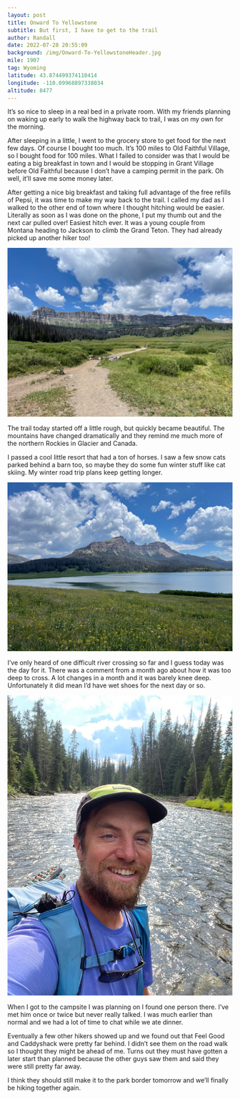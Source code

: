 ```yaml
---
layout: post
title: Onward To Yellowstone
subtitle: But first, I have to get to the trail
author: Randall
date: 2022-07-28 20:55:09
background: /img/Onward-To-YellowstoneHeader.jpg
mile: 1907
tag: Wyoming
latitude: 43.874499374110414
longitude: -110.09968897338034
altitude: 8477
---
```

It’s so nice to sleep in a real bed in a private room. With my friends planning on waking up early to walk the highway back to trail, I was on my own for the morning.

After sleeping in a little, I went to the grocery store to get food for the next few days. Of course I bought too much. It’s 100 miles to Old Faithful Village, so I bought food for 100 miles. What I failed to consider was that I would be eating a big breakfast in town and I would be stopping in Grant Village before Old Faithful because I don’t have a camping permit in the park. Oh well, it’ll save me some money later.

After getting a nice big breakfast and taking full advantage of the free refills of Pepsi, it was time to make my way back to the trail. I called my dad as I walked to the other end of town where I thought hitching would be easier. Literally as soon as I was done on the phone, I put my thumb out and the next car pulled over! Easiest hitch ever. It was a young couple from Montana heading to Jackson to climb the Grand Teton. They had already picked up another hiker too!

<img src="/img/Onward To Yellowstone0.jpg" class="img-fluid">

The trail today started off a little rough, but quickly became beautiful. The mountains have changed dramatically and they remind me much more of the northern Rockies in Glacier and Canada.

I passed a cool little resort that had a ton of horses. I saw a few snow cats parked behind a barn too, so maybe they do some fun winter stuff like cat skiing. My winter road trip plans keep getting longer.

<img src="/img/Onward To Yellowstone1.jpg" class="img-fluid">

I’ve only heard of one difficult river crossing so far and I guess today was the day for it. There was a comment from a month ago about how it was too deep to cross. A lot changes in a month and it was barely knee deep. Unfortunately it did mean I’d have wet shoes for the next day or so.

<img src="/img/Onward To Yellowstone2.jpg" class="img-fluid">

When I got to the campsite I was planning on I found one person there. I’ve met him once or twice but never really talked. I was much earlier than normal and we had a lot of time to chat while we ate dinner.

Eventually a few other hikers showed up and we found out that Feel Good and Caddyshack were pretty far behind. I didn’t see them on the road walk so I thought they might be ahead of me. Turns out they must have gotten a later start than planned because the other guys saw them and said they were still pretty far away.

I think they should still make it to the park border tomorrow and we’ll finally be hiking together again.